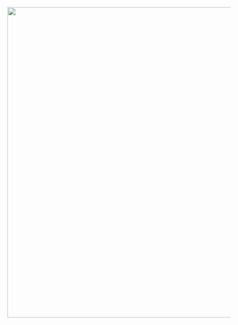 <p align="center">
    <img width="700px"  src="https://user-images.githubusercontent.com/80118217/224488166-35e55c36-9141-4c58-86e9-5a9223efbcd3.JPG">
  </p>
